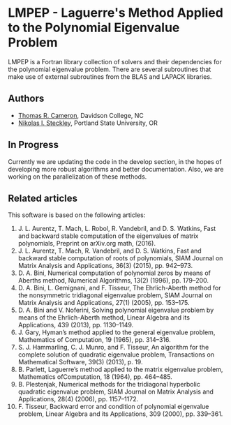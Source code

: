 # LMPEP - Laguerre's Method Applied to the Polynomial Eigenvalue Problem ##
LMPEP is a Fortran library collection of solvers and their dependencies for the polynomial eigenvalue problem. There are several subroutines that make use of external subroutines from the BLAS and LAPACK libraries. 

## Authors ##
- [Thomas R. Cameron](http://thomasrcameron.com/), 
Davidson College, NC
- [Nikolas I. Steckley](http://www.nsteckley.com), 
Portland State University, OR


## In Progress ##
Currently we are updating the code in the develop section, in the hopes of developing more robust algorithms and better documentation. Also, we are working on the parallelization of these methods. 

## Related articles ##
This software is based on the following articles:

 1. J. L. Aurentz, T. Mach, L. Robol, R. Vandebril, and D. S. Watkins, Fast and backward stable computation of the eigenvalues of matrix polynomials, Preprint on arXiv.org math, (2016).
 2. J. L. Aurentz, T. Mach, R. Vandebril, and D. S. Watkins, Fast and backward stable computation of roots of polynomials, SIAM Journal on Matrix Analysis and Applications, 36(3) (2015), pp. 942–973.
 3. D. A. Bini, Numerical computation of polynomial zeros by means of Aberths method, Numerical Algorithms, 13(2) (1996), pp. 179–200.
 4. D. A. Bini, L. Gemignani, and F. Tisseur, The Ehrlich-Aberth method for the nonsymmetric tridiagonal eigenvalue problem, SIAM Journal on Matrix Analysis and Applications, 27(1) (2005), pp. 153–175.
 5. D. A. Bini and V. Noferini, Solving polynomial eigenvalue problem by means of the Ehrlich-Aberth method, Linear Algebra and its Applications, 439 (2013), pp. 1130–1149.
 6. J. Gary, Hyman’s method applied to the general eigenvalue problem, Mathematics of Computation, 19 (1965), pp. 314–316.
 7. S. J. Hammarling, C. J. Munro, and F. Tisseur, An algorithm for the complete solution of quadratic eigenvalue problem, Transactions on Mathematical Software, 39(3) (2013), p. 19.
 8. B. Parlett, Laguerre’s method applied to the matrix eigenvalue problem, Mathematics ofComputation, 18 (1964), pp. 464–485.
 9. B. Plestenjak, Numerical methods for the tridiagonal hyperbolic quadratic eigenvalue problem, SIAM Journal on Matrix Analysis and Applications, 28(4) (2006), pp. 1157–1172.
 10. F. Tisseur, Backward error and condition of polynomial eigenvalue problem, Linear Algebra and its Applications, 309 (2000), pp. 339–361.
